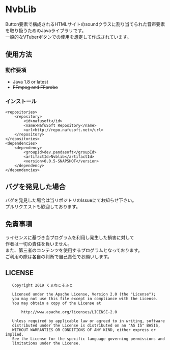 # NvbLib
Button要素で構成されるHTMLサイトのsoundクラスに割り当てられた音声要素を取り扱うためのJavaライブラリです。  
一般的なVTuberボタンでの使用を想定して作成されています。

## 使用方法
### 動作要項
- Java 1.8 or latest
- ~~FFmpeg and FFprobe~~

### インストール
```
<repositories>
    <repository>
        <id>nafusoft</id>
        <name>NafuSoft Repository</name>
        <url>http://repo.nafusoft.net</url>
    </repository>
</repositories>
<dependencies>
    <dependency>
        <groupId>dev.pandasoft</groupId>
        <artifactId>Nvblib</artifactId>
        <version>0.0.5-SNAPSHOT</version>
    </dependency>
</dependencies>
```

## バグを発見した場合
バグを発見した場合は当リポジトリのIssueにてお知らせ下さい。  
プルリクエストも歓迎しております。

## 免責事項
ライセンスに基づき当プログラムを利用し発生した損害に対して  
作者は一切の責任を負いません。  
また、第三者のコンテンツを使用するプログラムとなっております。  
ご利用の際は各自の判断で自己責任でお願いします。

## LICENSE
```
   Copyright 2019 くまねこそふと

   Licensed under the Apache License, Version 2.0 (the "License");
   you may not use this file except in compliance with the License.
   You may obtain a copy of the License at

       http://www.apache.org/licenses/LICENSE-2.0

   Unless required by applicable law or agreed to in writing, software
   distributed under the License is distributed on an "AS IS" BASIS,
   WITHOUT WARRANTIES OR CONDITIONS OF ANY KIND, either express or implied.
   See the License for the specific language governing permissions and
   limitations under the License.
```
